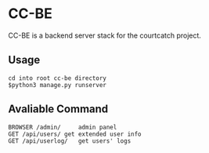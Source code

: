 # CC-BE

CC-BE is a backend server stack for the courtcatch project.


## Usage

	cd into root cc-be directory
	$python3 manage.py runserver

## Avaliable Command

	BROWSER	/admin/ 	admin panel
	GET	/api/users/	get extended user info
	GET	/api/userlog/	get users' logs
